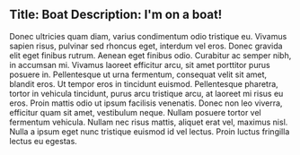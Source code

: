 Title: Boat
Description: I'm on a boat!
---
Donec ultricies quam diam, varius condimentum odio tristique eu. Vivamus sapien risus, pulvinar sed rhoncus eget, interdum vel eros. Donec gravida elit eget finibus rutrum. Aenean eget finibus odio. Curabitur ac semper nibh, in accumsan mi. Vivamus laoreet efficitur arcu, sit amet porttitor purus posuere in. Pellentesque ut urna fermentum, consequat velit sit amet, blandit eros. Ut tempor eros in tincidunt euismod. Pellentesque pharetra, tortor in vehicula tincidunt, purus arcu tristique arcu, at laoreet mi risus eu eros. Proin mattis odio ut ipsum facilisis venenatis. Donec non leo viverra, efficitur quam sit amet, vestibulum neque. Nullam posuere tortor vel fermentum vehicula. Nullam nec risus mattis, aliquet erat vel, maximus nisl. Nulla a ipsum eget nunc tristique euismod id vel lectus. Proin luctus fringilla lectus eu egestas.